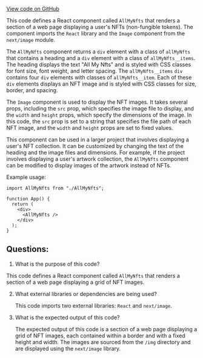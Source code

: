 [View code on GitHub](zoo-labs/zoo/blob/master/core/src/sections/my-nft/AllMyNfts.tsx)

This code defines a React component called `AllMyNfts` that renders a section of a web page displaying a user's NFTs (non-fungible tokens). The component imports the `React` library and the `Image` component from the `next/image` module. 

The `AllMyNfts` component returns a `div` element with a class of `allMyNfts` that contains a heading and a `div` element with a class of `allMyNfts__items`. The heading displays the text "All My Nfts" and is styled with CSS classes for font size, font weight, and letter spacing. The `allMyNfts__items` `div` contains four `div` elements with classes of `allMyNfts__item`. Each of these `div` elements displays an NFT image and is styled with CSS classes for size, border, and spacing.

The `Image` component is used to display the NFT images. It takes several props, including the `src` prop, which specifies the image file to display, and the `width` and `height` props, which specify the dimensions of the image. In this code, the `src` prop is set to a string that specifies the file path of each NFT image, and the `width` and `height` props are set to fixed values.

This component can be used in a larger project that involves displaying a user's NFT collection. It can be customized by changing the text of the heading and the image files and dimensions. For example, if the project involves displaying a user's artwork collection, the `AllMyNfts` component can be modified to display images of the artwork instead of NFTs. 

Example usage:

```
import AllMyNfts from "./AllMyNfts";

function App() {
  return (
    <div>
      <AllMyNfts />
    </div>
  );
}
```
## Questions: 
 1. What is the purpose of this code?
   
   This code defines a React component called `AllMyNfts` that renders a section of a web page displaying a grid of NFT images.

2. What external libraries or dependencies are being used?
   
   This code imports two external libraries: `React` and `next/image`.

3. What is the expected output of this code?
   
   The expected output of this code is a section of a web page displaying a grid of NFT images, each contained within a border and with a fixed height and width. The images are sourced from the `/img` directory and are displayed using the `next/image` library.